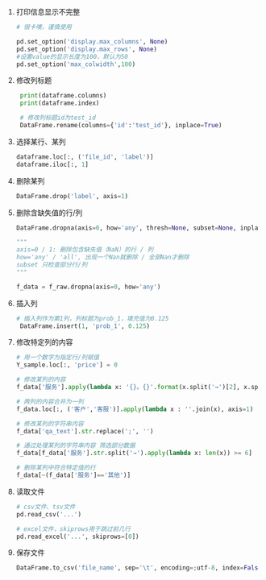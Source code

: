 1. 打印信息显示不完整
    ```python
    # 很卡噢，谨慎使用

    pd.set_option('display.max_columns', None)
    pd.set_option('display.max_rows', None)
    #设置value的显示长度为100，默认为50
    pd.set_option('max_colwidth',100)
    ```

2. 修改列标题
   ```python
    print(dataframe.columns)
    print(dataframe.index)

    # 修改列标题id为test_id
    DataFrame.rename(columns={'id':'test_id'}, inplace=True)
    ```

3. 选择某行、某列  
    ```python
    dataframe.loc[:, ('file_id', 'label')]
    dataframe.iloc[:, 1]
    ```

4. 删除某列
   ```python
   DataFrame.drop('label', axis=1)
   ```
5. 删除含缺失值的行/列
    ```python
    DataFrame.dropna(axis=0, how='any', thresh=None, subset=None, inplace=False)

    """
    axis=0 / 1: 删除包含缺失值（NaN）的行 / 列
    how='any' / 'all', 出现一个Nan就删除 / 全部Nan才删除
    subset 只检查部分行/列
    """

    f_data = f_raw.dropna(axis=0, how='any')
    ```

6. 插入列
   ```python
   # 插入列作为第1列，列标题为prob_1，填充值为0.125
    DataFrame.insert(1, 'prob_1', 0.125)
   ```
7. 修改特定列的内容
    ```python
    # 用一个数字为指定行/列赋值
    Y_sample.loc[:, 'price'] = 0
    
    # 修改某列的内容
    f_data['服务'].apply(lambda x: '{}。{}'.format(x.split('→')[2], x.split('→')[5]))

    # 两列的内容合并为一列
    f_data.loc[:, ('客户','客服')].apply(lambda x : ''.join(x), axis=1)

    # 修改某列的字符串内容
    f_data['qa_text'].str.replace(';', '')

    # 通过处理某列的字符串内容 筛选部分数据
    f_data[f_data['服务'].str.split('→').apply(lambda x: len(x)) >= 6]

    # 删除某列中符合特定值的行
    f_data[~(f_data['服务']=='其他')]
    ```

8. 读取文件
    ```python
    # csv文件、tsv文件
    pd.read_csv('...')

    # excel文件，skiprows用于跳过前几行
    pd.read_excel('...', skiprows=[0])
    ```

9.  保存文件
    ```python
    DataFrame.to_csv('file_name', sep='\t', encoding=;utf-8, index=False, header=False)
    ```
